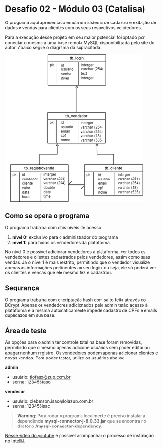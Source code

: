 # Desafio 02 - Módulo 03 (Catalisa)

O programa aqui apresentado emula um sistema de cadastro e exibição de dados e vendas para clientes com os seus respectivos vendedores.

Para a execução desse projeto em seu maior potencial foi optado por conectar o mesmo a uma base remota MySQL disponibilizada pelo site do autor. Abaixo segue o diagrama da supracitada:

![Diagrama da base de dados](https://raw.githubusercontent.com/tiofaso/Desafio02Java/main/src/main/java/uml/desafio02db.drawio.png?token=GHSAT0AAAAAACCYQQ5VYA74NW7D7P35CXDMZFF2MJQ)

## Como se opera o programa
O programa trabalha com dois níveis de acesso:

 1. **nível 0:** exclusivo para o administrador do programa
 2. **nível 1:** para todos os vendedores da plataforma

No nível 0 é possível adicionar vendedores à plataforma, ver todos os vendedores e clientes cadastrados pelos vendedores, assim como suas vendas.
Já o nível 1 é mais restrito, permitindo que o vendedor visualize apenas as informações pertinentes ao seu login, ou seja, ele só poderá ver os clientes e vendas que ele mesmo fez e cadastrou.

## Segurança
O programa trabalha com encriptação hash com salto feita através do BCrypt. Apenas os vendedores adicionados pelo admin terão acesso à plataforma e a mesma automaticamente impede cadastro de CPFs e emails duplicados em sua base.

## Área de teste
As opções para o admin ter controle total na base foram removidas, permitindo que o mesmo apenas adicione usuários sem poder editar ou apagar nenhum registro. Os vendedores podem apenas adicionar clientes e novas vendas. Para poder testar, utilize os usuários abaixo:

**admin**
 - usuário: tiofaso@zup.com.br
 - senha: 123456faso

**vendedor**
 - usuário: cleberson.isac@lojazup.com.br
 - senha: 123456isac

> 
> **Warning**:
Para rodar o programa localmente é preciso instalar a dependência **mysql-connector-j-8.0.33.jar** que se encontra no diretório **/mysql-connector-dependency**.

[Nesse vídeo do youtube](https://www.youtube.com/watch?v=zGnL-LIFT9Y) é possivel acompanhar o processo de instalação no [IntelliJ](https://www.jetbrains.com/pt-br/idea/).
